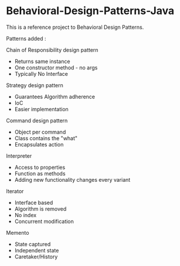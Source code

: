 # Behavioral-Design-Patterns-Java
This is a reference project to Behavioral Design Patterns.

Patterns added :

Chain of Responsibility design pattern

 - Returns same instance
 - One constructor method - no args
 - Typically No Interface


Strategy design pattern

 - Guarantees Algorithm adherence
 - IoC
 - Easier implementation


Command design pattern

 - Object per command
 - Class contains the "what"
 - Encapsulates action
 
 
 Interpreter
 
 - Access to properties
 - Function as methods
 - Adding new functionality changes every variant
 
 
 Iterator
 
 - Interface based
 - Algorithm is removed
 - No index
 - Concurrent modification
 
 
 Memento
 
 - State captured
 - Independent state
 - Caretaker/History